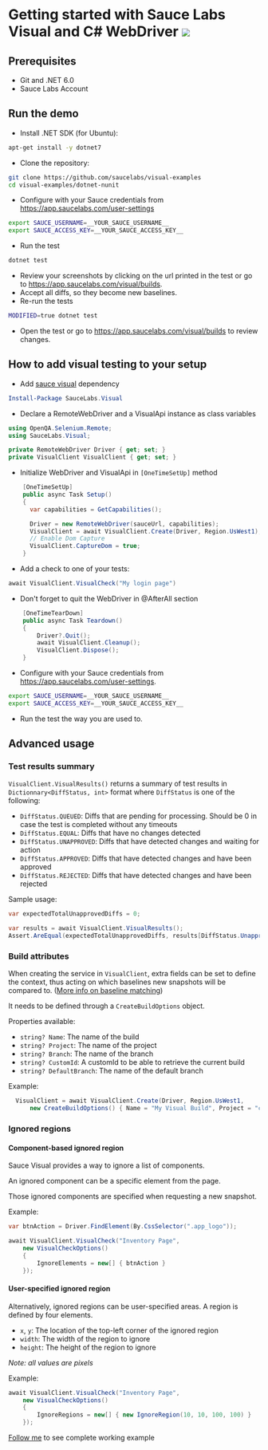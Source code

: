 # Getting started with Sauce Labs Visual and C# WebDriver [![](https://badgen.net/badge/Run%20this%20/README/5B3ADF?icon=https://runme.dev/img/logo.svg)](https://runme.dev/api/runme?repository=git%40github.com%3Asaucelabs%2Fvisual-examples.git)

## Prerequisites

- Git and .NET 6.0
- Sauce Labs Account

## Run the demo

- Install .NET SDK (for Ubuntu):

```sh { name=dotnet-install }
apt-get install -y dotnet7
```

- Clone the repository:

```sh
git clone https://github.com/saucelabs/visual-examples
cd visual-examples/dotnet-nunit
```

- Configure with your Sauce credentials from https://app.saucelabs.com/user-settings

```sh
export SAUCE_USERNAME=__YOUR_SAUCE_USERNAME__
export SAUCE_ACCESS_KEY=__YOUR_SAUCE_ACCESS_KEY__
```

- Run the test

```sh { name=dotnet-test }
dotnet test
```

- Review your screenshots by clicking on the url printed in the test or go to https://app.saucelabs.com/visual/builds.
- Accept all diffs, so they become new baselines.
- Re-run the tests

```sh { name=dotnet-test-modified }
MODIFIED=true dotnet test
```

- Open the test or go to https://app.saucelabs.com/visual/builds to review changes.

## How to add visual testing to your setup

- Add [sauce visual](https://www.nuget.org/packages/SauceLabs.Visual/) dependency
```powershell {"id":"01HHQ3FQDWBD7ZSD2PQKG2AKDZ"}
Install-Package SauceLabs.Visual
```

- Declare a RemoteWebDriver and a VisualApi instance as class variables

```csharp {"id":"01HHQ3FQDWBD7ZSD2PQQ2E5HSZ"}
using OpenQA.Selenium.Remote;
using SauceLabs.Visual;

private RemoteWebDriver Driver { get; set; }
private VisualClient VisualClient { get; set; }
```

- Initialize WebDriver and VisualApi in `[OneTimeSetUp]` method

```csharp {"id":"01HHQ3FQDWBD7ZSD2PQTRQSGV3"}
    [OneTimeSetUp]
    public async Task Setup()
    {
      var capabilities = GetCapabilities();

      Driver = new RemoteWebDriver(sauceUrl, capabilities);
      VisualClient = await VisualClient.Create(Driver, Region.UsWest1);
      // Enable Dom Capture
      VisualClient.CaptureDom = true;
    }
```

- Add a check to one of your tests:

```csharp {"id":"01HHQ3FQDWBD7ZSD2PQZQMJRH1"}
await VisualClient.VisualCheck("My login page")
```

- Don't forget to quit the WebDriver in @AfterAll section

```csharp {"id":"01HHQ3FQDWBD7ZSD2PR1PW1V54"}
    [OneTimeTearDown]
    public async Task Teardown()
    {
        Driver?.Quit();
        await VisualClient.Cleanup();
        VisualClient.Dispose();
    }
```

- Configure with your Sauce credentials from https://app.saucelabs.com/user-settings.

```sh {"id":"01HHQ3FQDWBD7ZSD2PR4Y27KEQ"}
export SAUCE_USERNAME=__YOUR_SAUCE_USERNAME__
export SAUCE_ACCESS_KEY=__YOUR_SAUCE_ACCESS_KEY__
```

- Run the test the way you are used to.

## Advanced usage

### Test results summary

`VisualClient.VisualResults()` returns a summary of test results in `Dictionnary<DiffStatus, int>` format where `DiffStatus` is one of the following:

- `DiffStatus.QUEUED`: Diffs that are pending for processing. Should be 0 in case the test is completed without any timeouts
- `DiffStatus.EQUAL`: Diffs that have no changes detected
- `DiffStatus.UNAPPROVED`: Diffs that have detected changes and waiting for action
- `DiffStatus.APPROVED`: Diffs that have detected changes and have been approved
- `DiffStatus.REJECTED`: Diffs that have detected changes and have been rejected

Sample usage:

```csharp
var expectedTotalUnapprovedDiffs = 0;

var results = await VisualClient.VisualResults();
Assert.AreEqual(expectedTotalUnapprovedDiffs, results[DiffStatus.Unapproved]);
```

### Build attributes

When creating the service in `VisualClient`, extra fields can be set to define the context, thus acting on which baselines new snapshots will be compared to. ([More info on baseline matching](../../visual-testing.md#baseline-matching))

It needs to be defined through a `CreateBuildOptions` object.

Properties available:
- `string? Name`: The name of the build
- `string? Project`: The name of the project
- `string? Branch`: The name of the branch
- `string? CustomId`: A customId to be able to retrieve the current build
- `string? DefaultBranch`: The name of the default branch

Example:

```csharp
  VisualClient = await VisualClient.Create(Driver, Region.UsWest1,
      new CreateBuildOptions() { Name = "My Visual Build", Project = "csharp-project", Branch = "feature-branch" });
```

### Ignored regions

#### Component-based ignored region

Sauce Visual provides a way to ignore a list of components.

An ignored component can be a specific element from the page.

Those ignored components are specified when requesting a new snapshot.

Example:

```csharp
var btnAction = Driver.FindElement(By.CssSelector(".app_logo"));

await VisualClient.VisualCheck("Inventory Page",
    new VisualCheckOptions()
    {
        IgnoreElements = new[] { btnAction }
    });
```

#### User-specified ignored region

Alternatively, ignored regions can be user-specified areas. A region is defined by four elements.

- `x`, `y`: The location of the top-left corner of the ignored region
- `width`: The width of the region to ignore
- `height`: The height of the region to ignore

_Note: all values are pixels_

Example:

```csharp
await VisualClient.VisualCheck("Inventory Page",
    new VisualCheckOptions()
    {
        IgnoreRegions = new[] { new IgnoreRegion(10, 10, 100, 100) }
    });
```

[Follow me](/wd-java/src/test/java/com/example/InventoryIgnoreRegionsTest.java#L38-L50) to see complete working example